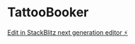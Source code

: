 # TattooBooker

[Edit in StackBlitz next generation editor ⚡️](https://stackblitz.com/~/github.com/JP-McCluskey/TattooBooker)